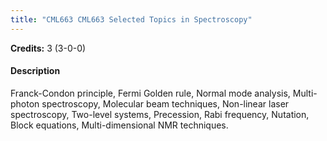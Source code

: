 ```yaml
---
title: "CML663 CML663 Selected Topics in Spectroscopy"
---
```

**Credits:** 3 (3-0-0)

#### Description
Franck-Condon principle, Fermi Golden rule, Normal mode analysis, Multi-photon spectroscopy, Molecular beam techniques, Non-linear laser spectroscopy, Two-level systems, Precession, Rabi frequency, Nutation, Block equations, Multi-dimensional NMR techniques.